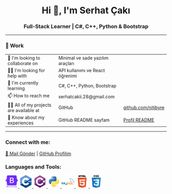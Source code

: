 <h1 align="center">Hi 👋, I'm Serhat Çakı</h1>
<h3 align="center">Full-Stack Learner | C#, C++, Python & Bootstrap</h3>

---

### 💼 Work

<table>
  <tr>
    <td>🤝 I'm looking to collaborate on</td>
    <td>Minimal ve sade yazılım araçları</td>
    <td></td>
  </tr>
  <tr>
    <td>🙋‍♀️ I'm looking for help with</td>
    <td>API kullanımı ve React öğrenimi</td>
    <td></td>
  </tr>
  <tr>
    <td>🌱 I'm currently learning</td>
    <td>C#, C++, Python, Bootstrap</td>
    <td></td>
  </tr>
  <tr>
    <td>📫 How to reach me</td>
    <td>serhatcakii.28@gmail.com</td>
    <td></td>
  </tr>
  <tr>
    <td>👨‍💻 All of my projects are available at</td>
    <td>GitHub</td>
    <td><a href="https://github.com/nitibyre">github.com/nitibyre</a></td>
  </tr>
  <tr>
    <td>📄 Know about my experiences</td>
    <td>GitHub README sayfam</td>
    <td><a href="https://github.com/nitibyre/cakienes">Profil README</a></td>
  </tr>
</table>

---

<h3 align="left">Connect with me:</h3>
<p align="left">
  <a href="mailto:serhatcakix@gmail.com">📧 Mail Gönder</a> |
  <a href="https://github.com/nitibyre">GitHub Profilim</a>
</p>

<h3 align="left">Languages and Tools:</h3>
<p align="left">
  <a href="https://getbootstrap.com" target="_blank" rel="noreferrer">
    <img src="https://raw.githubusercontent.com/devicons/devicon/master/icons/bootstrap/bootstrap-plain-wordmark.svg" alt="bootstrap" width="40" height="40"/>
  </a>
  <a href="https://www.w3schools.com/cpp/" target="_blank" rel="noreferrer">
    <img src="https://raw.githubusercontent.com/devicons/devicon/master/icons/cplusplus/cplusplus-original.svg" alt="cplusplus" width="40" height="40"/>
  </a>
  <a href="https://www.w3schools.com/cs/" target="_blank" rel="noreferrer">
    <img src="https://raw.githubusercontent.com/devicons/devicon/master/icons/csharp/csharp-original.svg" alt="csharp" width="40" height="40"/>
  </a>
  <a href="https://www.python.org" target="_blank" rel="noreferrer">
    <img src="https://raw.githubusercontent.com/devicons/devicon/master/icons/python/python-original.svg" alt="python" width="40" height="40"/>
  </a>
  <a href="https://www.mysql.com/" target="_blank" rel="noreferrer">
    <img src="https://raw.githubusercontent.com/devicons/devicon/master/icons/mysql/mysql-original-wordmark.svg" alt="mysql" width="40" height="40"/>
  </a>
  <a href="https://www.w3.org/html/" target="_blank" rel="noreferrer">
    <img src="https://raw.githubusercontent.com/devicons/devicon/master/icons/html5/html5-original-wordmark.svg" alt="html5" width="40" height="40"/>
  </a>
  <a href="https://www.w3schools.com/css/" target="_blank" rel="noreferrer">
    <img src="https://raw.githubusercontent.com/devicons/devicon/master/icons/css3/css3-original-wordmark.svg" alt="css3" width="40" height="40"/>
  </a>
</p>
